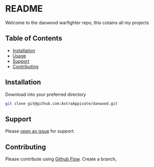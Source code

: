 # README 

Welcome to the danwood warfighter repo, this cotains all my projects

## Table of Contents

- [Installation](#installation)
- [Usage](#usage)
- [Support](#support)
- [Contributing](#contributing)

## Installation

Download into your preferred directory

```sh
git clone git@github.com:AstraAppivate/danwood.git
```

## Support

Please [open an issue](https://github.com/AstraAppivate/danwood/issues/new) for support.

## Contributing

Please contribute using [Github Flow](https://guides.github.com/introduction/flow/). Create a branch,